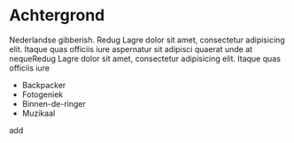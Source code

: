 # Achtergrond
Nederlandse gibberish. Redug Lagre dolor sit amet, consectetur adipisicing elit. Itaque quas officiis iure aspernatur sit adipisci quaerat unde at nequeRedug Lagre dolor sit amet, consectetur adipisicing elit. Itaque quas officiis iure
* Backpacker
* Fotogeniek
* Binnen-de-ringer
* Muzikaal

add
